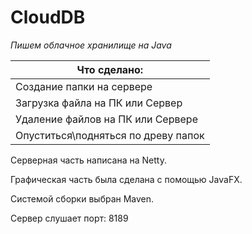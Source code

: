 # CloudDB

*Пишем облачное хранилище на Java*


| Что сделано:  |
| ------------- |
| Создание папки на сервере  |
| Загрузка файла на ПК или Сервер |
| Удаление файлов на ПК или Сервере  |
| Опуститься\подняться по древу папок  |



Серверная часть написана на Netty.

Графическая часть была сделана с помощью JavaFX.

Системой сборки выбран Maven.

Сервер слушает порт: 8189
